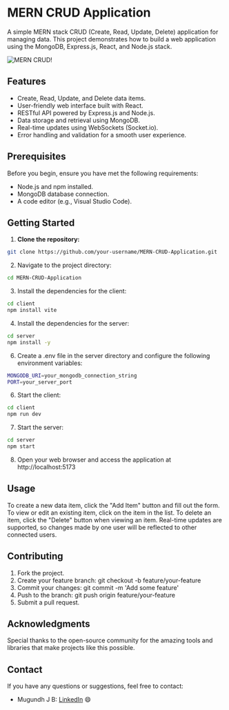 # MERN CRUD Application

A simple MERN stack CRUD (Create, Read, Update, Delete) application for managing data. This project demonstrates how to build a web application using the MongoDB, Express.js, React, and Node.js stack.

![MERN CRUD!](https://ibb.co/Z2rM8wv)


## Features

- Create, Read, Update, and Delete data items.
- User-friendly web interface built with React.
- RESTful API powered by Express.js and Node.js.
- Data storage and retrieval using MongoDB.
- Real-time updates using WebSockets (Socket.io).
- Error handling and validation for a smooth user experience.

## Prerequisites

Before you begin, ensure you have met the following requirements:

- Node.js and npm installed.
- MongoDB database connection.
- A code editor (e.g., Visual Studio Code).

## Getting Started

1. **Clone the repository:**

  ```bash
git clone https://github.com/your-username/MERN-CRUD-Application.git
```
  
2. Navigate to the project directory:
  ```bash
cd MERN-CRUD-Application
```

3. Install the dependencies for the client:

```bash
cd client
npm install vite
```

4. Install the dependencies for the server:
```bash
cd server
npm install -y
```

6. Create a .env file in the server directory and configure the following environment variables:

```bash
MONGODB_URI=your_mongodb_connection_string
PORT=your_server_port
```

6. Start the client:
```bash
cd client
npm run dev
```

7. Start the server:
```bash
cd server
npm start
```

8. Open your web browser and access the application at http://localhost:5173

## Usage

To create a new data item, click the "Add Item" button and fill out the form.
To view or edit an existing item, click on the item in the list.
To delete an item, click the "Delete" button when viewing an item.
Real-time updates are supported, so changes made by one user will be reflected to other connected users.

## Contributing
1. Fork the project.
2. Create your feature branch: git checkout -b feature/your-feature
3. Commit your changes: git commit -m 'Add some feature'
4. Push to the branch: git push origin feature/your-feature
5. Submit a pull request.

## Acknowledgments
Special thanks to the open-source community for the amazing tools and libraries that make projects like this possible.

## Contact

If you have any questions or suggestions, feel free to contact:
- Mugundh J B: [LinkedIn](https://linkedin.com/in/mugundhjb) 😄
